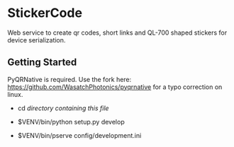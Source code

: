 # StickerCode
Web service to create qr codes, short links and QL-700 shaped stickers
for device serialization.

Getting Started
---------------

PyQRNative is required. Use the fork here:
https://github.com/WasatchPhotonics/pyqrnative for a typo correction on
linux.

- cd _directory containing this file_

- $VENV/bin/python setup.py develop

- $VENV/bin/pserve config/development.ini


